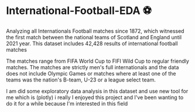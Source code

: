 # International-Football-EDA ⚽️

Analyzing all Internationals Football matches since 1872, which witnessed the first match 
between the national teams of Scotland and England until 2021 year.
This dataset includes 42,428 results of international football matches


The matches range from FIFA World Cup to FIFI Wild Cup to regular friendly matches.
The matches are strictly men's full internationals and the data does not include Olympic Games 
or matches where at least one of the teams was the nation's B-team, U-23 or a league select team.



I am did some exploratory data analysis in this dataset and use new tool for me which is (plotly)
i really I enjoyed this project and I've been wanting to do it for a while because I'm interested in this field


